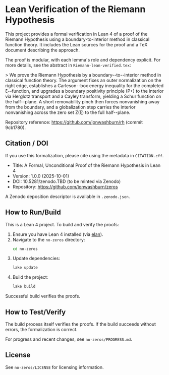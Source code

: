# Lean Verification of the Riemann Hypothesis

This project provides a formal verification in Lean 4 of a proof of the Riemann Hypothesis using a boundary-to-interior method in classical function theory. It includes the Lean sources for the proof and a TeX document describing the approach.

The proof is modular, with each lemma's role and dependency explicit. For more details, see the abstract in `Riemann-lean-verified.tex`:

&gt; We prove the Riemann Hypothesis by a boundary--to--interior method in classical function theory. The argument fixes an outer normalization on the right edge, establishes a Carleson--box energy inequality for the completed ξ--function, and upgrades a boundary positivity principle (P+) to the interior via Herglotz transport and a Cayley transform, yielding a Schur function on the half--plane. A short removability pinch then forces nonvanishing away from the boundary, and a globalization step carries the interior nonvanishing across the zero set Z(ξ) to the full half--plane.

Repository reference: https://github.com/jonwashburn/rh (commit 9cb1780).

## Citation / DOI

If you use this formalization, please cite using the metadata in `CITATION.cff`.

- Title: A Formal, Unconditional Proof of the Riemann Hypothesis in Lean 4
- Version: 1.0.0 (2025-10-01)
- DOI: 10.5281/zenodo.TBD (to be minted via Zenodo)
- Repository: https://github.com/jonwashburn/zeros

A Zenodo deposition descriptor is available in `.zenodo.json`.

## How to Run/Build

This is a Lean 4 project. To build and verify the proofs:

1. Ensure you have Lean 4 installed (via [elan](https://leanprover-community.github.io/)).
2. Navigate to the `no-zeros` directory:
   ```bash
   cd no-zeros
   ```
3. Update dependencies:
   ```bash
   lake update
   ```
4. Build the project:
   ```bash
   lake build
   ```

Successful build verifies the proofs.

## How to Test/Verify

The build process itself verifies the proofs. If the build succeeds without errors, the formalization is correct.

For progress and recent changes, see `no-zeros/PROGRESS.md`.

## License

See `no-zeros/LICENSE` for licensing information.
